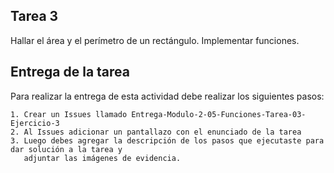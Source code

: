 ## Tarea 3

Hallar el área y el perímetro de un rectángulo. Implementar funciones.

## Entrega de la tarea

Para realizar la entrega de esta actividad debe realizar los siguientes pasos:

    1. Crear un Issues llamado Entrega-Modulo-2-05-Funciones-Tarea-03-Ejercicio-3
    2. Al Issues adicionar un pantallazo con el enunciado de la tarea
    3. Luego debes agregar la descripción de los pasos que ejecutaste para dar solución a la tarea y 
       adjuntar las imágenes de evidencia.  


